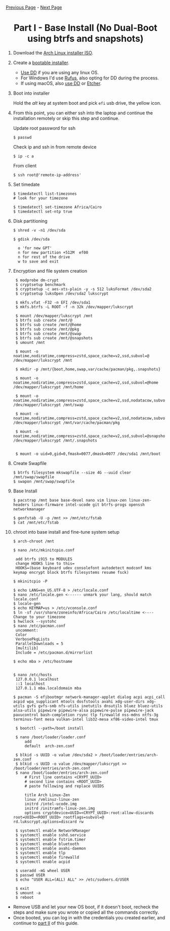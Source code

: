 [Previous Page](/README.md) - [Next Page](/Install-p2.md)

<h1 align="center"> Part I - Base Install (No Dual-Boot using btrfs and snapshots)</h1>

 1. Download the [Arch Linux installer ISO](https://www.archlinux.org/download/).
 2. Create a [bootable installer](https://wiki.archlinux.org/title/USB_flash_installation_medium).
      - [Use DD](https://wiki.archlinux.org/title/USB_flash_installation_medium#Using_basic_command_line_utilities) if you are using any linux OS.
      - For Windows I'd use [Rufus](https://wiki.archlinux.org/title/USB_flash_installation_medium#Using_Rufus), also opting for DD during the process.
      - If using macOS, also [use DD](https://wiki.archlinux.org/title/USB_flash_installation_medium#Using_macOS_dd) or [Etcher](https://etcher.balena.io).

 3. Boot into installer

    Hold the *alt* key at system boot and pick `efi` usb drive, the yellow icon.
 4. From this point, you can either ssh into the laptop and continue the installation remotely or skip this step and continue.

    Update root password for ssh

    ```shell
    $ passwd 
    ```

    Check ip and ssh in from remote device

    ```shell
    $ ip -c a
    ```

    From client

    ```shell
    $ ssh root@'remote-ip-address'
    ```
 5. Set timedate 

    ```shell
    $ timedatectl list-timezones
    # look for your timezone

    $ timedatectl set-timezone Africa/Cairo
    $ timedatectl set-ntp true
    ```
 6. Disk partitioning

    ```shell
    $ shred -v -n1 /dev/sda
    
    $ gdisk /dev/sda
    
      o 'for new GPT'
      n for new partition +512M  ef00
      n for rest of the drive
      w to save and exit
    ```
 7. Encryption and file system creation

    ```shell
     $ modprobe dm-crypt
     $ cryptsetup benchmark
     $ cryptsetup -c aes-xts-plain -y -s 512 luksFormat /dev/sda2
     $ cryptsetup luksOpen /dev/sda2 lukscrypt
     
     $ mkfs.vfat -F32 -n EFI /dev/sda1
     $ mkfs.btrfs -L ROOT -f -n 32k /dev/mapper/lukscrypt
    
     $ mount /dev/mapper/lukscrypt /mnt
     $ btrfs sub create /mnt/@
     $ btrfs sub create /mnt/@home
     $ btrfs sub create /mnt/@pkg
     $ btrfs sub create /mnt/@swap
     $ btrfs sub create /mnt/@snapshots
     $ umount /mnt
    
     $ mount -o noatime,nodiratime,compress=zstd,space_cache=v2,ssd,subvol=@ /dev/mapper/lukscrypt /mnt
    
     $ mkdir -p /mnt/{boot,home,swap,var/cache/pacman/pkg,.snapshots}
    
     $ mount -o noatime,nodiratime,compress=zstd,space_cache=v2,ssd,subvol=@home /dev/mapper/lukscrypt /mnt/home

     $ mount -o noatime,nodiratime,compress=zstd,space_cache=v2,ssd,nodatacow,subvol=@swap /dev/mapper/lukscrypt /mnt/swap
    
     $ mount -o noatime,nodiratime,compress=zstd,space_cache=v2,ssd,nodatacow,subvol=@pkg /dev/mapper/lukscrypt /mnt/var/cache/pacman/pkg
    
     $ mount -o noatime,nodiratime,compress=zstd,space_cache=v2,ssd,subvol=@snapshots /dev/mapper/lukscrypt /mnt/.snapshots
    
    
     $ mount -o uid=0,gid=0,fmask=0077,dmask=0077 /dev/sda1 /mnt/boot
    ```

 8. Create Swapfile

    ```shell
    $ btrfs filesystem mkswapfile --size 4G --uuid clear /mnt/swap/swapfile
    $ swapon /mnt/swap/swapfile
    ```
 9. Base Install

    ```shell
    $ pacstrap /mnt base base-devel nano vim linux-zen linux-zen-headers linux-firmware intel-ucode git btrfs-progs openssh networkmanager
    
    $ genfstab -U -p /mnt >> /mnt/etc/fstab
    $ cat /mnt/etc/fstab
    
    ```
10. chroot into base install and fine-tune system setup

    ```shell
    $ arch-chroot /mnt
    
    $ nano /etc/mkinitcpio.conf

     add btrfs i915 to MODULES
     change HOOKS line to this=
     HOOKS=(base keyboard udev consolefont autodetect modconf kms keymap encrypt block btrfs filesystems resume fsck)

    $ mkinitcpio -P

    $ echo LANG=en_US.UTF-8 > /etc/locale.conf
    $ nano /etc/locale.gen <------ unmark your lang, should match locale.conf
    $ locale-gen
    $ echo KEYMAP=us > /etc/vconsole.conf
    $ ln -sf /usr/share/zoneinfo/Africa/Cairo /etc/localtime <---- Change to your timezone
    $ hwclock --systohc
    $ nano /etc/pacman.conf
     uncomment: 
     Color
     VerbosePkgLists
     ParallelDownloads = 5 
     [multilib]
     Include = /etc/pacman.d/mirrorlist

    $ echo mba > /etc/hostname


    $ nano /etc/hosts
     127.0.0.1 localhost
     ::1 localhost
     127.0.1.1 mba.localdomain mba
    
    $ pacman -S efibootmgr network-manager-applet dialog acpi acpi_call acpid wpa_supplicant mtools dosfstools avahi xdg-user-dirs xdg-utils gvfs gvfs-smb nfs-utils inetutils dnsutils bluez bluez-utils alsa-utils pipewire pipewire-alsa pipewire-pulse pipewire-jack pavucontrol bash-completion rsync tlp firewalld nss-mdns ntfs-3g terminus-font mesa vulkan-intel lib32-mesa xf86-video-intel tmux
    
     $ bootctl --path=/boot install
     
     $ nano /boot/loader/loader.conf
         add
         default  arch-zen.conf

     $ blkid -s UUID -o value /dev/sda2 > /boot/loader/entries/arch-zen.conf
     $ blkid -s UUID -o value /dev/mapper/lukscrypt >> /boot/loader/entries/arch-zen.conf
     $ nano /boot/loader/entries/arch-zen.conf
         # First line contains <CRYPT_UUID>
         # second line contains <ROOT_UUID>
         # paste following and replace UUIDS

         title Arch Linux-Zen
         linux /vmlinuz-linux-zen
         initrd /intel-ucode.img
         initrd /initramfs-linux-zen.img
         options cryptdevice=UUID=<CRYPT_UUID>:root:allow-discards root=UUID=<ROOT_UUID> rootflags=subvol=@ rd.lukscrypt.options=discard rw
     
     $ systemctl enable NetworkManager
     $ systemctl enable sshd.service
     $ systemctl enable fstrim.timer
     $ systemctl enable bluetooth
     $ systemctl enable avahi-daemon
     $ systemctl enable tlp
     $ systemctl enable firewalld
     $ systemctl enable acpid
    
     $ useradd -mG wheel USER
     $ passwd USER
     $ echo "USER ALL=(ALL) ALL" >> /etc/sudoers.d/USER
     
     $ exit
     $ umount -a
     $ reboot
    
    ```
- Remove USB and let your new OS boot, if it doesn't boot, recheck the steps and make sure you wrote or copied all the commands correctly.
- Once booted, you can log in with the credentials you created earlier, and continue to [part II](/Install-p2.md) of this guide.
